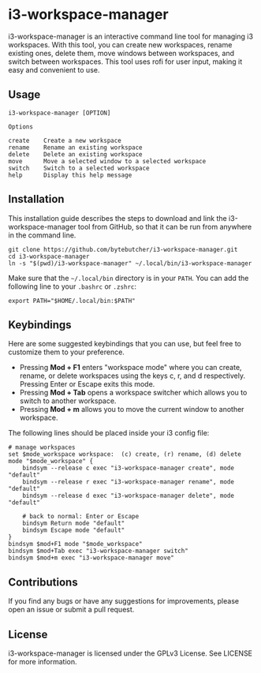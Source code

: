# i3-workspace-manager

i3-workspace-manager is an interactive command line tool for managing i3 workspaces. With this tool, you can create new workspaces, rename existing ones, delete them, move windows between workspaces, and switch between workspaces. This tool uses rofi for user input, making it easy and convenient to use.

## Usage

```
i3-workspace-manager [OPTION]

Options

create    Create a new workspace
rename    Rename an existing workspace
delete    Delete an existing workspace
move      Move a selected window to a selected workspace
switch    Switch to a selected workspace
help      Display this help message
```

## Installation

This installation guide describes the steps to download and link the i3-workspace-manager tool from GitHub, so that it can be run from anywhere in the command line.

```
git clone https://github.com/bytebutcher/i3-workspace-manager.git
cd i3-workspace-manager
ln -s "$(pwd)/i3-workspace-manager" ~/.local/bin/i3-workspace-manager
```

Make sure that the ```~/.local/bin``` directory is in your ```PATH```. You can add the following line to your ```.bashrc``` or ```.zshrc```:
```
export PATH="$HOME/.local/bin:$PATH"
```

## Keybindings

Here are some suggested keybindings that you can use, but feel free to customize them to your preference.

* Pressing **Mod + F1** enters "workspace mode" where you can create, rename, or delete workspaces using the keys c, r, and d respectively. Pressing Enter or Escape exits this mode.
* Pressing **Mod + Tab** opens a workspace switcher which allows you to switch to another workspace.
* Pressing **Mod + m** allows you to move the current window to another workspace.

The following lines should be placed inside your i3 config file:
```
# manage workspaces
set $mode_workspace workspace:  (c) create, (r) rename, (d) delete 
mode "$mode_workspace" {
	bindsym --release c exec "i3-workspace-manager create", mode "default"	
	bindsym --release r exec "i3-workspace-manager rename", mode "default"
	bindsym --release d exec "i3-workspace-manager delete", mode "default"
    
	# back to normal: Enter or Escape
	bindsym Return mode "default"
	bindsym Escape mode "default"
}
bindsym $mod+F1 mode "$mode_workspace"
bindsym $mod+Tab exec "i3-workspace-manager switch"
bindsym $mod+m exec "i3-workspace-manager move"
```

## Contributions

If you find any bugs or have any suggestions for improvements, please open an issue or submit a pull request.

## License

i3-workspace-manager is licensed under the GPLv3 License. See LICENSE for more information.
